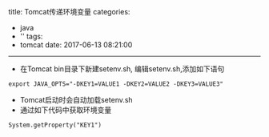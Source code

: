 title: Tomcat传递环境变量
categories:
  - java
  - ''
tags:
  - tomcat
date: 2017-06-13 08:21:00
---

* 在Tomcat bin目录下新建setenv.sh, 编辑setenv.sh,添加如下语句
```
export JAVA_OPTS="-DKEY1=VALUE1 -DKEY2=VALUE2 -DKEY3=VALUE3"
```
* Tomcat启动时会自动加载setenv.sh
* 通过如下代码中获取环境变量
```
System.getProperty("KEY1")
```
